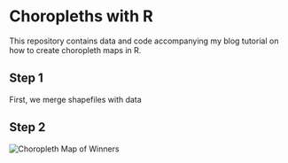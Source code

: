 Choropleths with R
==================

This repository contains data and code accompanying my blog tutorial on how to create choropleth maps in R.

Step 1
-------

First, we merge shapefiles with data

Step 2
-------

![Choropleth Map of Winners](https://github.com/ramnathv/Chicago-Mayoral-Elections/blob/master/3_figures/winner4.png?raw=true) 